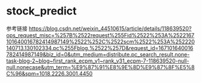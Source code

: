 # stock_predict
参考链接
https://blog.csdn.net/weixin_44510615/article/details/118639520?ops_request_misc=%257B%2522request%255Fid%2522%253A%2522167101640016782414987149%2522%252C%2522scm%2522%253A%252220140713.130102334.pc%255Fblog.%2522%257D&request_id=167101640016782414987149&biz_id=0&utm_medium=distribute.pc_search_result.none-task-blog-2~blog~first_rank_ecpm_v1~rank_v31_ecpm-7-118639520-null-null.nonecase&utm_term=%E9%87%91%E8%9E%8D%E9%87%8F%E5%8C%96&spm=1018.2226.3001.4450
